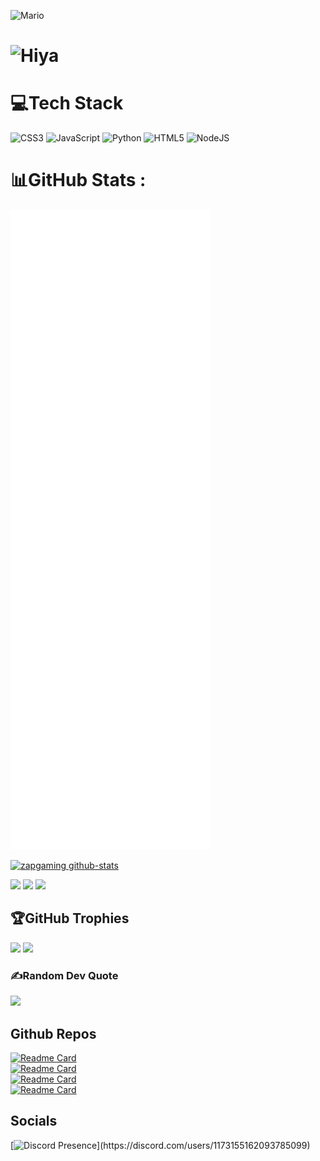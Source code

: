 ![Mario](https://ik.imagekit.io/zapgaming/5132-pixel-mario.gif?updatedAt=1753072034355)
# ![Hiya](https://ik.imagekit.io/zapgaming/Hiya%20Im%20Zap%20Gaming.gif?updatedAt=1753068867724)




# 💻Tech Stack
![CSS3](https://img.shields.io/badge/css3-%231572B6.svg?style=plastic&logo=css3&logoColor=white) ![JavaScript](https://img.shields.io/badge/javascript-%23323330.svg?style=plastic&logo=javascript&logoColor=%23F7DF1E) ![Python](https://img.shields.io/badge/python-3670A0?style=plastic&logo=python&logoColor=ffdd54) ![HTML5](https://img.shields.io/badge/html5-%23E34F26.svg?style=plastic&logo=html5&logoColor=white) ![NodeJS](https://img.shields.io/badge/node.js-6DA55F?style=plastic&logo=node.js&logoColor=white)

# 📊GitHub Stats :
![Metrics](/github-metrics.svg)

[![zapgaming github-stats](https://stats.dooboo.io/api/github-stats-advanced?login=zapgaming)](https://stats.hyo.dev)

![](https://github-readme-stats.vercel.app/api?username=zapgaming&hide_title=false&hide_rank=false&show_icons=true&disable_animations=false&locale=en&hide_border=true&order=1&title_color=FC2E97&text_color=B6EBE0&icon_color=EBD208&bg_color=35,021D4A,520806&)
![](https://github-readme-stats.vercel.app/api/top-langs?username=zapgaming&locale=en&hide_title=false&layout=compact&card_width=320&langs_count=5&hide_border=true&order=2&title_color=FC2E97&text_color=B6EBE0&icon_color=EBD208&bg_color=45,520806,021D4A&)
![](https://saviru-githubstreak.vercel.app?user=zapgaming&theme=watchdog-gradient&hide_border=true)
      
## 🏆GitHub Trophies
![](https://github-trophies.vercel.app/?username=zapgaming&theme=apprentice&no-frame=true&no-bg=true&margin-w=4)
<a href="https://stats.hyo.dev"><img src="https://stats.hyo.dev/api/github-trophies?login=zapgaming" width="600" /></a>

### ✍️Random Dev Quote
![](https://quotes-github-readme.vercel.app/api?type=horizontal&theme=tokyonight)

## Github Repos
[![Readme Card](https://github-readme-stats.vercel.app/api/pin/?username=zapgaming&repo=Flashcord&theme=ambient_gradient&hide_border=true)](https://github.com/anuraghazra/github-readme-stats)<br/>
[![Readme Card](https://github-readme-stats.vercel.app/api/pin/?username=zapgaming&repo=Mika&theme=ambient_gradient&hide_border=true)](https://github.com/anuraghazra/github-readme-stats)<br/>
[![Readme Card](https://github-readme-stats.vercel.app/api/pin/?username=zapgaming&repo=Widgetanium&theme=ambient_gradient&hide_border=true)](https://github.com/ZapGaming/Widgetanium)<br/>
[![Readme Card](https://github-readme-stats.vercel.app/api/pin/?username=zapgaming&repo=ZapGaming&theme=ambient_gradient&hide_border=true)](https://github.com/ZapGaming/ZapGaming)<br/>


## Socials
[![Discord Presence](https://lanyard.cnrad.dev/api/1173155162093785099?theme=light&bg=D7EBEB&animated=true&hideDiscrim=true&borderRadius=30px&idleMessage=Probably%20wasting%20my%20life...)](https://discord.com/users/1173155162093785099)
